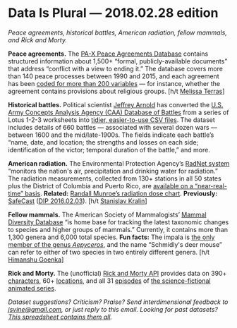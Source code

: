 Data Is Plural — 2018.02.28 edition
===================================

*Peace agreements, historical battles, American radiation, fellow mammals, and Rick and Morty.*


__Peace agreements.__ The [PA-X Peace Agreements Database](https://www.peaceagreements.org/) contains structured information about 1,500+ “formal, publicly-available documents” that address “conflict with a view to ending it.” The database covers more than 140 peace processes between 1990 and 2015, and each agreement has been [coded for more than 200 variables](https://www.peaceagreements.org/files/PA_X_codebook_Version1_Feb_20_20.pdf) — for instance, whether the agreement contains provisions about religious groups. [h/t [Melissa Terras](https://twitter.com/melissaterras/status/967344418146734080)]


__Historical battles.__ Political scientist [Jeffrey Arnold](http://www.jrnold.me/) has converted the [U.S. Army Concepts Analysis Agency (CAA) Database of Battles](https://github.com/jrnold/CDB90/blob/master/src-data/M000121/README.TXT) from a series of Lotus 1-2-3 worksheets into [tidier, easier-to-use CSV files](https://github.com/jrnold/CDB90). The dataset includes details of 660 battles — associated with several dozen wars — between 1600 and the mid/late-1900s. The fields indicate each battle’s “name, date, and location; the strengths and losses on each side; identification of the victor; temporal duration of the battle,” and more.


__American radiation.__ The Environmental Protection Agency’s [RadNet system](https://www.epa.gov/radnet) “monitors the nation's air, precipitation and drinking water for radiation.” The radiation measurements, collected from 130+ stations in all 50 states plus the District of Columbia and Puerto Rico, are [available on a “near-real-time” basis](https://www.epa.gov/radnet/near-real-time-and-laboratory-data-state). __Related:__ [Randall Munroe’s radiation dose chart](https://xkcd.com/radiation/). __Previously:__ [SafeCast](https://blog.safecast.org/about/) ([DIP 2016.02.03](https://www.data-is-plural.com/archive/2016-02-03-edition)). [h/t [Stanislav Kralin](https://opendata.stackexchange.com/questions/10678/us-radiation-measurements)]


__Fellow mammals.__ The American Society of Mammalogists’ [Mammal Diversity Database](https://mammaldiversity.org/) “is home base for tracking the latest taxonomic changes to species and higher groups of mammals.” Currently, it contains more than 1,300 genera and 6,000 total species. __Fun facts:__ The impala is [the only member of the genus *Aepyceros*](https://en.wikipedia.org/wiki/Impala), and the name “Schmidly's deer mouse” can refer to either of two species in two entirely different genera. [h/t [Himanshu Goenka](http://www.ibtimes.com/mammal-biodiversity-20-larger-previously-thought-new-database-find-2650075)]


__Rick and Morty.__ The (unofficial) [Rick and Morty API](https://rickandmortyapi.com/) provides data on 390+ [characters](https://rickandmortyapi.com/documentation#character), 60+ [locations](https://rickandmortyapi.com/documentation#location), and all 31 [episodes](https://rickandmortyapi.com/documentation#episode) of [the science-fictional animated series](https://en.wikipedia.org/wiki/Rick_and_Morty).


*Dataset suggestions? Criticism? Praise? Send interdimensional feedback to <jsvine@gmail.com>, or just reply to this email. Looking for past datasets? [This spreadsheet contains them all](https://docs.google.com/spreadsheets/d/1wZhPLMCHKJvwOkP4juclhjFgqIY8fQFMemwKL2c64vk).*